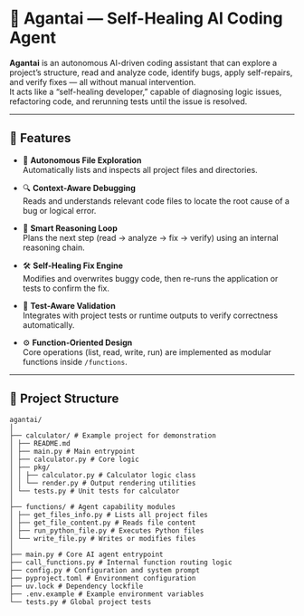 # 🧠 Agantai — Self-Healing AI Coding Agent

**Agantai** is an autonomous AI-driven coding assistant that can explore a project’s structure, read and analyze code, identify bugs, apply self-repairs, and verify fixes — all without manual intervention.  
It acts like a “self-healing developer,” capable of diagnosing logic issues, refactoring code, and rerunning tests until the issue is resolved.

---

## 🚀 Features

- 🧩 **Autonomous File Exploration**  
  Automatically lists and inspects all project files and directories.

- 🔍 **Context-Aware Debugging**  
  Reads and understands relevant code files to locate the root cause of a bug or logical error.

- 🧠 **Smart Reasoning Loop**  
  Plans the next step (read → analyze → fix → verify) using an internal reasoning chain.

- 🛠️ **Self-Healing Fix Engine**  
  Modifies and overwrites buggy code, then re-runs the application or tests to confirm the fix.

- 🧾 **Test-Aware Validation**  
  Integrates with project tests or runtime outputs to verify correctness automatically.

- ⚙️ **Function-Oriented Design**  
  Core operations (list, read, write, run) are implemented as modular functions inside `/functions`.

---

## 📂 Project Structure
``` tree
agantai/
│
├── calculator/ # Example project for demonstration
│ ├── README.md
│ ├── main.py # Main entrypoint
│ ├── calculator.py # Core logic
│ ├── pkg/
│ │ ├── calculator.py # Calculator logic class
│ │ └── render.py # Output rendering utilities
│ └── tests.py # Unit tests for calculator
│
├── functions/ # Agent capability modules
│ ├── get_files_info.py # Lists all project files
│ ├── get_file_content.py # Reads file content
│ ├── run_python_file.py # Executes Python files
│ └── write_file.py # Writes or modifies files
│
├── main.py # Core AI agent entrypoint
├── call_functions.py # Internal function routing logic
├── config.py # Configuration and system prompt
├── pyproject.toml # Environment configuration
├── uv.lock # Dependency lockfile
├── .env.example # Example environment variables
└── tests.py # Global project tests
```
